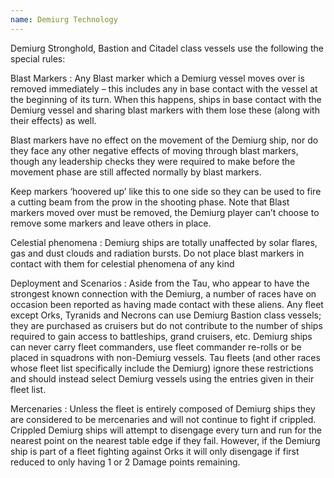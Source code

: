 ```yaml
--- 
name: Demiurg Technology 
--- 
```

Demiurg Stronghold, Bastion and Citadel class vessels use the following the special rules:

Blast Markers
: Any Blast marker which a Demiurg vessel moves over is removed immediately – this includes any in base contact with the vessel at the beginning of its turn. When this happens, ships in base contact with the Demiurg vessel and sharing blast markers with them lose these (along with their effects) as well.

Blast markers have no effect on the movement of the Demiurg ship, nor do they face any other negative effects of moving through blast markers, though any leadership checks they were required to make before the movement phase are still affected normally by blast markers. 

Keep markers ‘hoovered up’ like this to one side so they can be used to fire a cutting beam from the prow in the shooting phase. Note that Blast markers moved over must be removed, the Demiurg player can’t choose to remove some markers and leave others in place.

Celestial phenomena
: Demiurg ships are totally unaffected by solar flares, gas and dust clouds and radiation bursts. Do not place blast markers in contact with them for celestial phenomena of any kind

Deployment and Scenarios
: Aside from the Tau, who appear to have the strongest known connection with the Demiurg, a number of races have on occasion been reported as having made contact with these aliens. Any fleet except Orks, Tyranids and Necrons can use Demiurg Bastion class vessels; they are purchased as cruisers but do not contribute to the number of ships required to gain access to battleships, grand cruisers, etc. Demiurg ships can never carry fleet commanders, use fleet commander re-rolls or be placed in squadrons with non-Demiurg vessels. Tau fleets (and other races whose fleet list specifically include the Demiurg) ignore these restrictions and should instead select Demiurg vessels using the entries given in their fleet list. 

Mercenaries 
: Unless the fleet is entirely composed of Demiurg ships they are considered to be mercenaries and will not continue to fight if crippled. Crippled Demiurg ships will attempt to disengage every turn and run for the nearest point on the nearest table edge if they fail. However, if the Demiurg ship is part of a fleet fighting against Orks it will only disengage if first reduced to only having 1 or 2 Damage points remaining. 